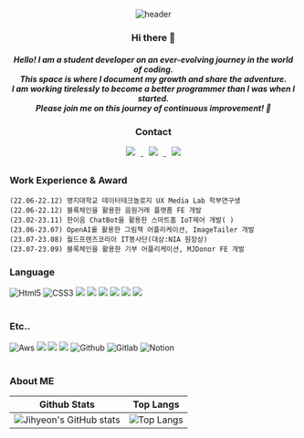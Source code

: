 <div align="center">

![header](https://capsule-render.vercel.app/api?type=waving&color=gradient&height=250&section=header&&text=JiHyeon%27s%20GitHub&fontSize=70&fontAlignY=34)

<div align="center">
  <h3> Hi there 👋 </h3>
  <h5>Hello! I am a student developer on an ever-evolving journey in the world of coding.</br>
    This space is where I document my growth and share the adventure. </br>
    I am working tirelessly to become a better programmer than I was when I started.</br>
    Please join me on this journey of continuous improvement! 🚀 </h5>
</div>

<h3>Contact</h3>
  <a href="https://anna-in-workplace.tistory.com/">
  	<img 
        src="http://img.shields.io/badge/-Instagram-black?style=flat&logo=Instagram&link=https://instagram.com/alpox.dev/"
        style="height : auto; margin-left : 10px; margin-right : 10px;"/>
  </a> 	
  
  <a href="mailto:gus1043@gmail.com">
    <img 
        src="https://img.shields.io/badge/Gmail-d14836?style=flat-square&logo=Gmail&logoColor=white&link=mailto:gus1043@gmail.com"
        style="height : auto; margin-left : 10px; margin-right : 10px;"/>
  </a>
  
  <a href="https://www.linkedin.com/in/jihyeon-choi-655b86296/">
    <img 
        src="https://img.shields.io/badge/-LinkedIn-blue?style=flat-square&logo=Linkedin&logoColor=white&link=https://www.linkedin.com/in/hyejin-won-0767971b7/"
        style="height : auto; margin-left : 10px; margin-right : 10px;"/>
  </a>

</div>

## 

### Work Experience & Award
```
(22.06-22.12) 명지대학교 데이터테크놀로지 UX Media Lab 학부연구생
(22.06-22.12) 블록체인을 활용한 음원거래 플랫폼 FE 개발 
(23.02-23.11) 한이음 ChatBot을 활용한 스마트홈 IoT제어 개발( )
(23.06-23.07) OpenAI롤 활용한 그림책 어플리케이션, ImageTailer 개발 
(23.07-23.08) 월드프렌즈코리아 IT봉사단(대상:NIA 원장상)
(23.07-23.09) 블록체인을 활용한 기부 어플리케이션, MJDonor FE 개발
```

### Language
<div>
	<img alt="Html5" src ="https://img.shields.io/badge/HTML5-E34F26.svg?&style=for-the-badge&logo=Html5&logoColor=white"/>
	<img alt="CSS3" src ="https://img.shields.io/badge/CSS3-1572B6.svg?&style=for-the-badge&logo=CSS3&logoColor=white"/>
	<img src="https://img.shields.io/badge/Java-007396?style=for-the-badge&logo=Java&logoColor=white"/>
	<img src="https://img.shields.io/badge/r-276DC3?style=for-the-badge&logo=r&logoColor=white"/>
	<img src="https://img.shields.io/badge/Python-3776AB?style=for-the-badge&logo=Python&logoColor=white"> 
	<img src="https://img.shields.io/badge/JavaScript-F7DF1E?style=for-the-badge&logo=JavaScript&logoColor=white">
	<img src="https://img.shields.io/badge/Kotlin-7F52FF?style=for-the-badge&logo=Kotlin&logoColor=white">
	<img src="https://img.shields.io/badge/Unity-000000?style=for-the-badge&logo=Unity&logoColor=white"> 
</div>
</br>

### Etc..
<div>
<img alt="Aws" src ="https://img.shields.io/badge/Amazon AWS-232F3E.svg?&style=for-the-badge&logo=AWS&logoColor=white"/>
<img src="https://img.shields.io/badge/docker-2496ED?style=for-the-badge&logo=Docker&logoColor=white"> 
<img src="https://img.shields.io/badge/SQLite-003B57?style=for-the-badge&logo=SQLite&logoColor=white">
<img src="https://img.shields.io/badge/Oracle-F80000?style=for-the-badge&logo=Unity&logoColor=white">
<img alt="Github" src ="https://img.shields.io/badge/GitHub-181717.svg?&style=for-the-badge&logo=GitHub&logoColor=white"/>
<img alt="Gitlab" src ="https://img.shields.io/badge/GitLab-FC6D26.svg?&style=for-the-badge&logo=GitLab&logoColor=white"/>
<img alt="Notion" src ="https://img.shields.io/badge/Notion-000000.svg?&style=for-the-badge&logo=Notion&logoColor=white"/>
</br></br>

### About ME
|Github Stats|Top Langs|
|:--:|:--:|
|![Jihyeon's GitHub stats](https://github-readme-stats.vercel.app/api?username=gus1043&show_icons=true&theme=radical)|![Top Langs](https://github-readme-stats.vercel.app/api/top-langs/?username=gus1043&layout=compact&theme=tokyonight)|

